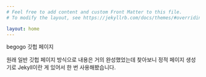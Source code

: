```yaml
---
# Feel free to add content and custom Front Matter to this file.
# To modify the layout, see https://jekyllrb.com/docs/themes/#overriding-theme-defaults

layout: home
---
```

begogo 깃헙 페이지


원래 일반 깃헙 페이지 방식으로 내용은 거의 완성했었는데 찾아보니 정적 페이지 생성기로 Jekyll이란 게 있어서 한 번 사용해봤습니다.